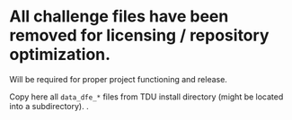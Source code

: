 # All challenge files have been removed for licensing / repository optimization.

Will be required for proper project functioning and release.

Copy here all `data_dfe_*` files from TDU install directory (might be located into a subdirectory).
.